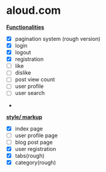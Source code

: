 # aloud.com
<strong> <u>Functionalities</u> </strong>
- [x] pagination system (rough version)
- [x] login
- [x] logout
- [x] registration
- [ ] like
- [ ] dislike
- [ ] post view count
- [ ] user profile 
- [ ] user search
- 

<strong> <u>style/ markup </u></strong>
- [x] index page
- [ ] user profile page
- [ ] blog post page
- [x] user registration
- [x] tabs(rough)
- [x] category(rough)
